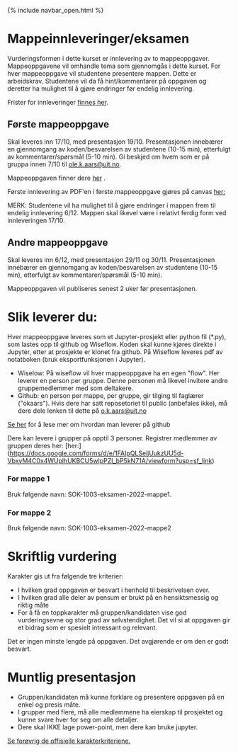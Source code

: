 {% include navbar_open.html %}

# Mappeinnleveringer/eksamen
Vurderingsformen i dette kurset er innlevering av to mappeoppgaver. Mappeoppgavene vil omhandle tema som gjennomgås i dette kurset. For hver mappeoppgave vil studentene presentere mappen. Dette er arbeidskrav. Studentene vil da få hint/kommentarer på oppgaven og deretter ha mulighet til å gjøre endringer før endelig innlevering. 

Frister for innleveringer [finnes her](https://uit-sok-1003-h22.github.io/frister.html).

## Første mappeoppgave 
Skal leveres inn 17/10, med presentasjon 19/10. Presentasjonen innebærer en gjennomgang av koden/besvarelsen av studentene (10-15 min), etterfulgt av kommentarer/spørsmål (5-10 min). Gi beskjed om hvem som er på gruppa innen 7/10 til ole.k.aars@uit.no.   

Mappeoppgaven finner dere [her](https://github.com/uit-sok-1003-h22/mappe) .

Første innlevering av PDF'en i første mappeoppgave gjøres på canvas [her:](https://uit.instructure.com/courses/26947/assignments)

MERK: Studentene vil ha mulighet til å gjøre endringer i mappen frem til endelig innlevering 6/12. Mappen skal likevel være i relativt ferdig form ved innleveringen 17/10. 

## Andre mappeoppgave 
Skal leveres inn 6/12, med presentasjon 29/11 og 30/11. Presentasjonen innebærer en gjennomgang av koden/besvarelsen av studentene (10-15 min), etterfulgt av kommentarer/spørsmål (5-10 min).   

Mappeoppgaven vil publiseres senest 2 uker før presentasjonen.


# Slik leverer du:
Hver mappeoppgave leveres som et Jupyter-prosjekt eller python fil (\*.py), som lastes opp til github og Wiseflow. Koden skal kunne kjøres direkte i Jupyter, etter at prosjekte er klonet fra github. På Wiseflow leveres pdf av notatboken (bruk eksportfunksjonen i Jupyter). 

- Wiselow: På wiseflow vil hver mappeoppgave ha en egen "flow". Her leverer en person per gruppe. Denne personen må likevel invitere andre gruppemedlemmer med som deltakere. 
- Github: en person per mappe, per gruppe, gir tilging til faglærer ("okaars"). Hvis dere har satt reposetoriet til public (anbefales ikke), må dere dele lenken til dette på o.k.aars@uit.no

[Se her](https://github.com/uit-sok-1003-h22/uit-sok-1003-h22.github.io/blob/main/github.md) for å lese mer om hvordan man leverer på github

Dere kan levere i grupper på opptil 3 personer. Registrer medlemmer av gruppen deres her: [her:] (https://docs.google.com/forms/d/e/1FAIpQLSeljUukzUU5d-VbxyM4C0x4WUplhUKBCU5wIpPZl_bP5kN71A/viewform?usp=sf_link)

### For mappe 1
Bruk følgende navn: SOK-1003-eksamen-2022-mappe1. 

### For mappe 2
Bruk følgende navn: SOK-1003-eksamen-2022-mappe2

# Skriftlig vurdering
Karakter gis ut fra følgende tre kriterier: 
* I hvilken grad oppgaven er besvart i henhold til beskrivelsen over. 
* I hvilken grad alle deler av pensum er brukt på en hensiktsmessig og riktig måte 
* For å få en toppkarakter må gruppen/kandidaten vise god vurderingsevne og stor grad av selvstendighet. Det vil si at oppgaven gir et bidrag som er spesielt intressant og relevant. 

Det er ingen minste lengde på oppgaven. Det avgjørende er om den er godt besvart. 

# Muntlig presentasjon
* Gruppen/kandidaten må kunne forklare og presentere oppgaven på en enkel og presis måte. 
* I grupper med flere, må alle medlemmene ha eierskap til prosjektet og kunne svare hver for seg om alle detaljer. 
* Dere skal IKKE lage power-point, men dere kan bruke jupyter. 


[Se forøvrig de offisielle karakterkriteriene.](https://www.uhr.no/_f/p1/i47fd1bbe-ab38-4e5f-bdf2-58bcf015a5ef/vurderingskriterier_bacheloroppgaven_060814_korrigert.pdf) 
